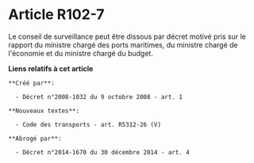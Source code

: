 # Article R102-7

Le conseil de surveillance peut être dissous par décret motivé pris sur le rapport du ministre chargé des ports maritimes, du
ministre chargé de l'économie et du ministre chargé du budget.

**Liens relatifs à cet article**

	**Créé par**:

	  - Décret n°2008-1032 du 9 octobre 2008 - art. 1

	**Nouveaux textes**:

	  - Code des transports - art. R5312-26 (V)

	**Abrogé par**:

	  - Décret n°2014-1670 du 30 décembre 2014 - art. 4
